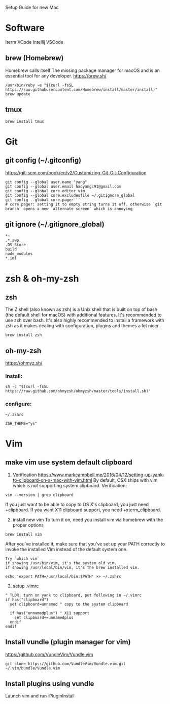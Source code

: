 Setup Guide for new Mac

# Software
Iterm
XCode
Intellij
VSCode
## brew (Homebrew)
Homebrew calls itself The missing package manager for macOS and is an essential tool for any developer.
https://brew.sh/
```
/usr/bin/ruby -e "$(curl -fsSL https://raw.githubusercontent.com/Homebrew/install/master/install)"
brew update
```

## tmux
```
brew install tmux
```

# Git
## git config (~/.gitconfig)
https://git-scm.com/book/en/v2/Customizing-Git-Git-Configuration
```
git config --global user.name "yang"
git config --global user.email haoyangc91@gmail.com
git config --global core.editor vim
git config --global core.excludesfile ~/.gitignore_global
git config --global core.pager ''
# core.pager: setting it to empty string turns it off. otherwise `git branch` opens a new `alternate screen` which is annoying
```

## git ignore (~/.gitignore_global)
```
*~
.*.swp
.DS_Store
build
node_modules
*.iml
```

# zsh & oh-my-zsh
## zsh
The Z shell (also known as zsh) is a Unix shell that is built on top of bash (the default shell for macOS) with additional features. It's recommended to use zsh over bash. It's also highly recommended to install a framework with zsh as it makes dealing with configuration, plugins and themes a lot nicer.
```
brew install zsh
```

## oh-my-zsh
https://ohmyz.sh/
### install: 
```
sh -c "$(curl -fsSL https://raw.github.com/ohmyzsh/ohmyzsh/master/tools/install.sh)"
```
### configure:
`~/.zshrc`
```
ZSH_THEME="ys"
```

# Vim
## make vim use system default clipboard

1. Verification
https://www.markcampbell.me/2016/04/12/setting-up-yank-to-clipboard-on-a-mac-with-vim.html
By default, OSX ships with vim which is not supporting system clipboard. Verification:
```
vim --version | grep clipboard
```
If you just want to be able to copy to OS X's clipboard, you just need +clipboard. If you want X11 clipboard support, you need +xterm_clipboard.

2. install new vim
To turn it on, need you install vim via homebrew with the proper options
```
brew install vim
```
After you've installed it, make sure that you've set up your PATH correctly to invoke the installed Vim instead of the default system one.
```
Try `which vim`
if showing /usr/bin/vim, it's the system old vim.
if showing /usr/local/bin/vim, it's the brew installed vim.
```
```
echo 'export PATH=/usr/local/bin:$PATH' >> ~/.zshrc
```

3. setup .vimrc
```
" TLDR; turn on yank to clipboard, put following in ~/.vimrc
if has("clipboard")
  set clipboard=unnamed " copy to the system clipboard

  if has("unnamedplus") " X11 support
    set clipboard+=unnamedplus
  endif
endif
```

## Install vundle (plugin manager for vim)
https://github.com/VundleVim/Vundle.vim
```
git clone https://github.com/VundleVim/Vundle.vim.git ~/.vim/bundle/Vundle.vim
```

## Install plugins using vundle
Launch vim and run :PluginInstall





